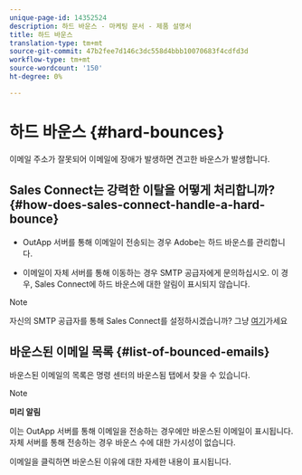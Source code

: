 ```yaml
---
unique-page-id: 14352524
description: 하드 바운스 - 마케팅 문서 - 제품 설명서
title: 하드 바운스
translation-type: tm+mt
source-git-commit: 47b2fee7d146c3dc558d4bbb10070683f4cdfd3d
workflow-type: tm+mt
source-wordcount: '150'
ht-degree: 0%

---
```



# 하드 바운스 {#hard-bounces}

이메일 주소가 잘못되어 이메일에 장애가 발생하면 견고한 바운스가 발생합니다.

## Sales Connect는 강력한 이탈을 어떻게 처리합니까? {#how-does-sales-connect-handle-a-hard-bounce}

- OutApp 서버를 통해 이메일이 전송되는 경우 Adobe는 하드 바운스를 관리합니다.

- 이메일이 자체 서버를 통해 이동하는 경우 SMTP 공급자에게 문의하십시오. 이 경우, Sales Connect에 하드 바운스에 대한 알림이 표시되지 않습니다.

>[!NOTE]
>
>자신의 SMTP 공급자를 통해 Sales Connect를 설정하시겠습니까? 그냥 [여기](http://docs.marketo.com/x/zYTS)가세요

## 바운스된 이메일 목록 {#list-of-bounced-emails}

바운스된 이메일의 목록은 명령 센터의 바운스됨 탭에서 찾을 수 있습니다.

>[!NOTE]
>
>**미리 알림**
>
>이는 OutApp 서버를 통해 이메일을 전송하는 경우에만 바운스된 이메일이 표시됩니다. 자체 서버를 통해 전송하는 경우 바운스 수에 대한 가시성이 없습니다.

이메일을 클릭하면 바운스된 이유에 대한 자세한 내용이 표시됩니다.

